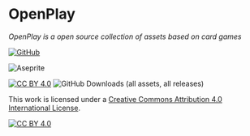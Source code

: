 # OpenPlay

*OpenPlay is a open source collection of assets based on card games*

[![GitHub](https://img.shields.io/badge/download%20Here-%23121011.svg?style=for-the-badge&logo=github&logoColor=white)](https://github.com/IIpho3nix/OpenPlay/releases/download/release/Release.zip)

![Aseprite](https://img.shields.io/badge/this%20project%20was%20made%20with%20Aseprite-FFFFFF?style=for-the-badge&logo=Aseprite&logoColor=#7D929E)

[![CC BY 4.0][cc-by-shield]][cc-by] ![GitHub Downloads (all assets, all releases)](https://img.shields.io/github/downloads/IIpho3nix/OpenPlay/total)

This work is licensed under a
[Creative Commons Attribution 4.0 International License][cc-by].

[![CC BY 4.0][cc-by-image]][cc-by]

[cc-by]: http://creativecommons.org/licenses/by/4.0/
[cc-by-image]: https://i.creativecommons.org/l/by/4.0/88x31.png
[cc-by-shield]: https://img.shields.io/badge/License-CC%20BY%204.0-lightgrey.svg
